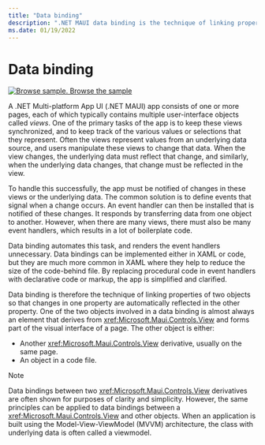 ```yaml
---
title: "Data binding"
description: ".NET MAUI data binding is the technique of linking properties of two objects so that changes in one property are automatically reflected in the other property."
ms.date: 01/19/2022
---
```


# Data binding

[![Browse sample.](~/media/code-sample.png) Browse the sample](/samples/dotnet/maui-samples/fundamentals-databinding)

A .NET Multi-platform App UI (.NET MAUI) app consists of one or more pages, each of which typically contains multiple user-interface objects called *views*. One of the primary tasks of the app is to keep these views synchronized, and to keep track of the various values or selections that they represent. Often the views represent values from an underlying data source, and users manipulate these views to change that data. When the view changes, the underlying data must reflect that change, and similarly, when the underlying data changes, that change must be reflected in the view.

To handle this successfully, the app must be notified of changes in these views or the underlying data. The common solution is to define events that signal when a change occurs. An event handler can then be installed that is notified of these changes. It responds by transferring data from one object to another. However, when there are many views, there must also be many event handlers, which results in a lot of boilerplate code.

Data binding automates this task, and renders the event handlers unnecessary. Data bindings can be implemented either in XAML or code, but they are much more common in XAML where they help to reduce the size of the code-behind file. By replacing procedural code in event handlers with declarative code or markup, the app is simplified and clarified.

Data binding is therefore the technique of linking properties of two objects so that changes in one property are automatically reflected in the other property. One of the two objects involved in a data binding is almost always an element that derives from <xref:Microsoft.Maui.Controls.View> and forms part of the visual interface of a page. The other object is either:

- Another <xref:Microsoft.Maui.Controls.View> derivative, usually on the same page.
- An object in a code file.

> [!NOTE]
> Data bindings between two <xref:Microsoft.Maui.Controls.View> derivatives are often shown for purposes of clarity and simplicity. However, the same principles can be applied to data bindings between a <xref:Microsoft.Maui.Controls.View> and other objects. When an application is built using the Model-View-ViewModel (MVVM) architecture, the class with underlying data is often called a viewmodel.
